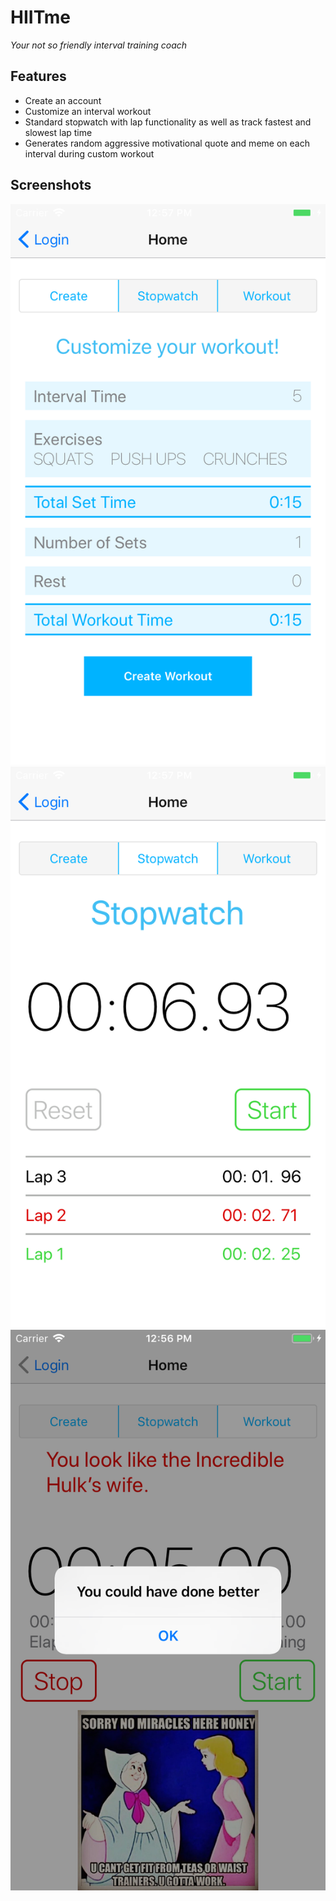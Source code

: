 # HIITme #

*Your not so friendly interval training coach*

## Features ##
- Create an account
- Customize an interval workout
- Standard stopwatch with lap functionality as well as track fastest and slowest lap time
- Generates random aggressive motivational quote and meme on each interval during custom workout

## Screenshots ##
![sc1](https://github.com/alexamoy/Stackathon-App/raw/master/HIITme/screenshots/sc1.png "Screenshot 1")
![sc2](https://github.com/alexamoy/Stackathon-App/raw/master/HIITme/screenshots/sc2.png "Screenshot 2")
![sc3](https://github.com/alexamoy/Stackathon-App/raw/master/HIITme/screenshots/sc3.png "Screenshot 3")
